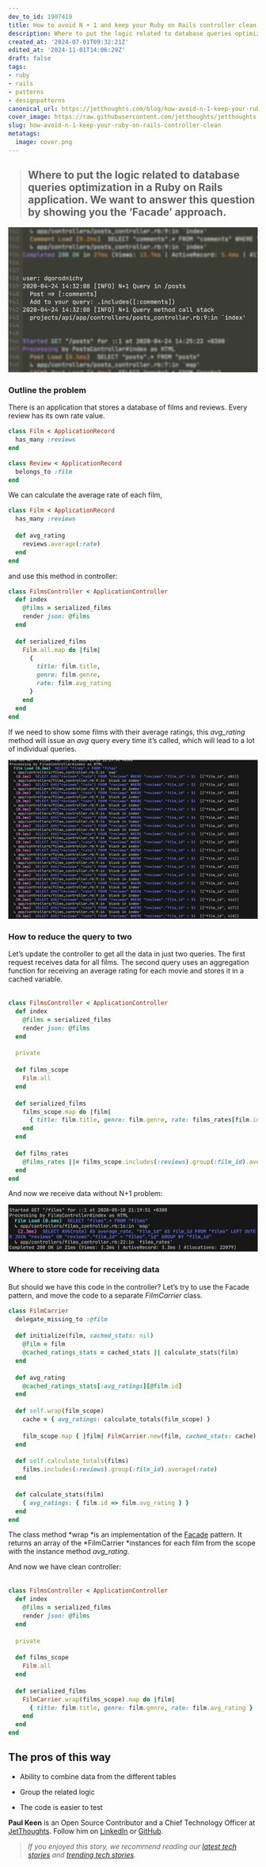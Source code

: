 ```yaml
---
dev_to_id: 1907419
title: How to avoid N + 1 and keep your Ruby on Rails controller clean
description: Where to put the logic related to database queries optimization in a Ruby on Rails...
created_at: '2024-07-01T09:32:21Z'
edited_at: '2024-11-01T14:06:29Z'
draft: false
tags:
- ruby
- rails
- patterns
- designpatterns
canonical_url: https://jetthoughts.com/blog/how-avoid-n-1-keep-your-ruby-on-rails-controller-clean/
cover_image: https://raw.githubusercontent.com/jetthoughts/jetthoughts.github.io/master/content/blog/how-avoid-n-1-keep-your-ruby-on-rails-controller-clean/cover.png
slug: how-avoid-n-1-keep-your-ruby-on-rails-controller-clean
metatags:
  image: cover.png
---
```


> ## Where to put the logic related to database queries optimization in a Ruby on Rails application. We want to answer this question by showing you the ‘Facade’ approach.


![Image description](file_0.png)


### Outline the problem

There is an application that stores a database of films and reviews. Every review has its own rate value.

```ruby
class Film < ApplicationRecord
  has_many :reviews
end
```

```ruby
class Review < ApplicationRecord
  belongs_to :film
end
```

We can calculate the average rate of each film,

```ruby
class Film < ApplicationRecord
  has_many :reviews

  def avg_rating
    reviews.average(:rate)
  end
end
```

and use this method in controller:

```ruby
class FilmsController < ApplicationController
  def index
    @films = serialized_films
    render json: @films
  end

  def serialized_films
    Film.all.map do |film|
      {
        title: film.title,
        genre: film.genre,
        rate: film.avg_rating
      }
    end
  end
end
```

If we need to show some films with their average ratings, this *avg_rating* method will issue an *avg* query every time it’s called, which will lead to a lot of individual queries.


![Image description](file_1.png)


### How to reduce the query to two

Let’s update the controller to get all the data in just two queries. The first request receives data for all films. The second query uses an aggregation function for receiving an average rating for each movie and stores it in a cached variable.

```ruby

class FilmsController < ApplicationController
  def index
    @films = serialized_films
    render json: @films
  end

  private

  def films_scope
    Film.all
  end

  def serialized_films
    films_scope.map do |film|
      { title: film.title, genre: film.genre, rate: films_rates[film.id] }
    end
  end

  def films_rates
    @films_rates ||= films_scope.includes(:reviews).group(:film_id).average(:rate)
  end
end
```

And now we receive data without N+1 problem:


![Image description](file_2.png)


### Where to store code for receiving data

But should we have this code in the controller? Let’s try to use the Facade pattern, and move the code to a separate *FilmCarrier* class.

```ruby
class FilmCarrier
  delegate_missing_to :@film

  def initialize(film, cached_stats: nil)
    @film = film
    @cached_ratings_stats = cached_stats || calculate_stats(film)
  end

  def avg_rating
    @cached_ratings_stats[:avg_ratings][@film.id]
  end

  def self.wrap(film_scope)
    cache = { avg_ratings: calculate_totals(film_scope) }

    film_scope.map { |film| FilmCarrier.new(film, cached_stats: cache) }
  end

  def self.calculate_totals(films)
    films.includes(:reviews).group(:film_id).average(:rate)
  end

  def calculate_stats(film)
    { avg_ratings: { film.id => film.avg_rating } }
  end
end
```

The class method *wrap *is an implementation of the [Facade](https://en.wikipedia.org/wiki/Facade_pattern) pattern. It returns an array of the *FilmCarrier *instances for each film from the scope with the instance method *avg_rating.*

And now we have clean controller:

```ruby

class FilmsController < ApplicationController
  def index
    @films = serialized_films
    render json: @films
  end

  private

  def films_scope
    Film.all
  end

  def serialized_films
    FilmCarrier.wrap(films_scope).map do |film|
      { title: film.title, genre: film.genre, rate: film.avg_rating }
    end
  end
end
```

## The pros of this way

* Ability to combine data from the different tables

* Group the related logic

* The code is easier to test

**Paul Keen** is an Open Source Contributor and a Chief Technology Officer at [JetThoughts](https://www.jetthoughts.com/). Follow him on [LinkedIn](https://www.linkedin.com/in/paul-keen/) or [GitHub](https://github.com/pftg).
>  *If you enjoyed this story, we recommend reading our [latest tech stories](https://jtway.co/latest) and [trending tech stories](https://jtway.co/trending).*
